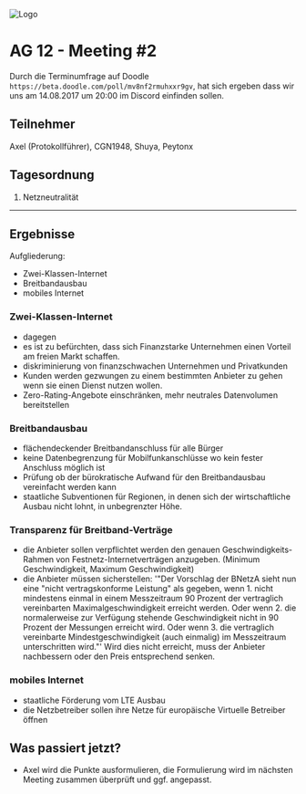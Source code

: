 ![Logo](https://puu.sh/wY2s6/9b24dd1062.png)
# AG 12 - Meeting #2
Durch die Terminumfrage auf Doodle `https://beta.doodle.com/poll/mv8nf2rmuhxxr9gv`, 
hat sich ergeben dass wir uns am 14.08.2017 um 20:00 im Discord einfinden sollen.

## Teilnehmer

Axel (Protokollführer), CGN1948, Shuya, Peytonx

## Tagesordnung

1. Netzneutralität

***

## Ergebnisse
 
 Aufgliederung:
 - Zwei-Klassen-Internet
 - Breitbandausbau
 - mobiles Internet

### Zwei-Klassen-Internet

- dagegen
- es ist zu befürchten, dass sich Finanzstarke Unternehmen einen Vorteil am freien Markt schaffen.
- diskriminierung von finanzschwachen Unternehmen und Privatkunden
- Kunden werden gezwungen zu einem bestimmten Anbieter zu gehen wenn sie einen Dienst nutzen wollen.
- Zero-Rating-Angebote einschränken, mehr neutrales Datenvolumen bereitstellen

### Breitbandausbau

- flächendeckender Breitbandanschluss für alle Bürger
- keine Datenbegrenzung für Mobilfunkanschlüsse wo kein fester Anschluss möglich ist
- Prüfung ob der bürokratische Aufwand für den Breitbandausbau vereinfacht werden kann
- staatliche Subventionen für Regionen, in denen sich der wirtschaftliche Ausbau nicht lohnt, in unbegrenzter Höhe.

### Transparenz für Breitband-Verträge

- die Anbieter sollen verpflichtet werden den genauen Geschwindigkeits-Rahmen von Festnetz-Internetverträgen anzugeben. (Minimum Geschwindigkeit, Maximum Geschwindigkeit)
- die Anbieter müssen sicherstellen: '"Der Vorschlag der BNetzA sieht nun eine "nicht vertragskonforme Leistung" als gegeben, wenn 1. nicht mindestens einmal in einem Messzeitraum 90 Prozent der vertraglich vereinbarten Maximalgeschwindigkeit erreicht werden. Oder wenn 2. die normalerweise zur Verfügung stehende Geschwindigkeit nicht in 90 Prozent der Messungen erreicht wird. Oder wenn 3. die vertraglich vereinbarte Mindestgeschwindigkeit (auch einmalig) im Messzeitraum unterschritten wird."'
Wird dies nicht erreicht, muss der Anbieter nachbessern oder den Preis entsprechend senken.

### mobiles Internet

- staatliche Förderung vom LTE Ausbau
- die Netzbetreiber sollen ihre Netze für europäische Virtuelle Betreiber öffnen

## Was passiert jetzt?
- Axel wird die Punkte ausformulieren, die Formulierung wird im nächsten Meeting zusammen überprüft und ggf. angepasst.

